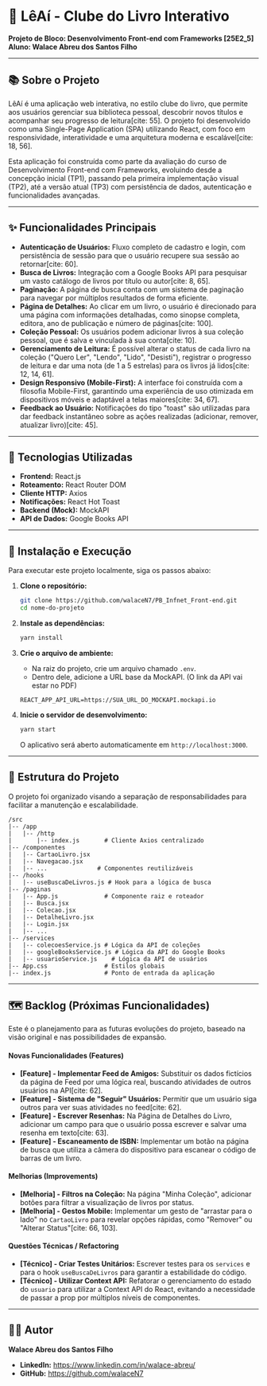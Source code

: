 # 📖 LêAí - Clube do Livro Interativo

**Projeto de Bloco: Desenvolvimento Front-end com Frameworks [25E2_5]**
**Aluno: Walace Abreu dos Santos Filho**

---

## 📚 Sobre o Projeto

LêAí é uma aplicação web interativa, no estilo clube do livro, que permite aos usuários gerenciar sua biblioteca pessoal, descobrir novos títulos e acompanhar seu progresso de leitura[cite: 55]. O projeto foi desenvolvido como uma Single-Page Application (SPA) utilizando React, com foco em responsividade, interatividade e uma arquitetura moderna e escalável[cite: 18, 56].

Esta aplicação foi construída como parte da avaliação do curso de Desenvolvimento Front-end com Frameworks, evoluindo desde a concepção inicial (TP1), passando pela primeira implementação visual (TP2), até a versão atual (TP3) com persistência de dados, autenticação e funcionalidades avançadas.

---

## ✨ Funcionalidades Principais

- **Autenticação de Usuários:** Fluxo completo de cadastro e login, com persistência de sessão para que o usuário recupere sua sessão ao retornar[cite: 60].
- **Busca de Livros:** Integração com a Google Books API para pesquisar um vasto catálogo de livros por título ou autor[cite: 8, 65].
- **Paginação:** A página de busca conta com um sistema de paginação para navegar por múltiplos resultados de forma eficiente.
- **Página de Detalhes:** Ao clicar em um livro, o usuário é direcionado para uma página com informações detalhadas, como sinopse completa, editora, ano de publicação e número de páginas[cite: 100].
- **Coleção Pessoal:** Os usuários podem adicionar livros à sua coleção pessoal, que é salva e vinculada à sua conta[cite: 10].
- **Gerenciamento de Leitura:** É possível alterar o status de cada livro na coleção ("Quero Ler", "Lendo", "Lido", "Desisti"), registrar o progresso de leitura e dar uma nota (de 1 a 5 estrelas) para os livros já lidos[cite: 12, 14, 61].
- **Design Responsivo (Mobile-First):** A interface foi construída com a filosofia Mobile-First, garantindo uma experiência de uso otimizada em dispositivos móveis e adaptável a telas maiores[cite: 34, 67].
- **Feedback ao Usuário:** Notificações do tipo "toast" são utilizadas para dar feedback instantâneo sobre as ações realizadas (adicionar, remover, atualizar livro)[cite: 45].

---

## 🚀 Tecnologias Utilizadas

- **Frontend:** React.js
- **Roteamento:** React Router DOM
- **Cliente HTTP:** Axios
- **Notificações:** React Hot Toast
- **Backend (Mock):** MockAPI
- **API de Dados:** Google Books API

---

## 🔧 Instalação e Execução

Para executar este projeto localmente, siga os passos abaixo:

1.  **Clone o repositório:**

    ```bash
    git clone https://github.com/walaceN7/PB_Infnet_Front-end.git
    cd nome-do-projeto
    ```

2.  **Instale as dependências:**

    ```bash
    yarn install
    ```

3.  **Crie o arquivo de ambiente:**

    - Na raiz do projeto, crie um arquivo chamado `.env`.
    - Dentro dele, adicione a URL base da MockAPI. (O link da API vai estar no PDF)

    ```
    REACT_APP_API_URL=https://SUA_URL_DO_MOCKAPI.mockapi.io
    ```

4.  **Inicie o servidor de desenvolvimento:**
    ```bash
    yarn start
    ```
    O aplicativo será aberto automaticamente em `http://localhost:3000`.

---

## 📂 Estrutura do Projeto

O projeto foi organizado visando a separação de responsabilidades para facilitar a manutenção e escalabilidade.

```
/src
|-- /app
|   |-- /http
|       |-- index.js       # Cliente Axios centralizado
|-- /componentes
|   |-- CartaoLivro.jsx
|   |-- Navegacao.jsx
|   |-- ...              # Componentes reutilizáveis
|-- /hooks
|   |-- useBuscaDeLivros.js # Hook para a lógica de busca
|-- /paginas
|   |-- App.js             # Componente raiz e roteador
|   |-- Busca.jsx
|   |-- Colecao.jsx
|   |-- DetalheLivro.jsx
|   |-- Login.jsx
|   |-- ...
|-- /services
|   |-- colecoesService.js # Lógica da API de coleções
|   |-- googleBooksService.js # Lógica da API do Google Books
|   |-- usuarioService.js    # Lógica da API de usuários
|-- App.css                # Estilos globais
|-- index.js               # Ponto de entrada da aplicação
```

---

## 🗺️ Backlog (Próximas Funcionalidades)

Este é o planejamento para as futuras evoluções do projeto, baseado na visão original e nas possibilidades de expansão.

#### Novas Funcionalidades (Features)

- **[Feature] - Implementar Feed de Amigos:** Substituir os dados fictícios da página de Feed por uma lógica real, buscando atividades de outros usuários na API[cite: 62].
- **[Feature] - Sistema de "Seguir" Usuários:** Permitir que um usuário siga outros para ver suas atividades no feed[cite: 62].
- **[Feature] - Escrever Resenhas:** Na Página de Detalhes do Livro, adicionar um campo para que o usuário possa escrever e salvar uma resenha em texto[cite: 63].
- **[Feature] - Escaneamento de ISBN:** Implementar um botão na página de busca que utiliza a câmera do dispositivo para escanear o código de barras de um livro.

#### Melhorias (Improvements)

- **[Melhoria] - Filtros na Coleção:** Na página "Minha Coleção", adicionar botões para filtrar a visualização de livros por status.
- **[Melhoria] - Gestos Mobile:** Implementar um gesto de "arrastar para o lado" no `CartaoLivro` para revelar opções rápidas, como "Remover" ou "Alterar Status"[cite: 66, 103].

#### Questões Técnicas / Refactoring

- **[Técnico] - Criar Testes Unitários:** Escrever testes para os `services` e para o hook `useBuscaDeLivros` para garantir a estabilidade do código.
- **[Técnico] - Utilizar Context API:** Refatorar o gerenciamento do estado do `usuario` para utilizar a Context API do React, evitando a necessidade de passar a prop por múltiplos níveis de componentes.

---

## 👨‍💻 Autor

**Walace Abreu dos Santos Filho**

- **LinkedIn:** https://www.linkedin.com/in/walace-abreu/
- **GitHub:** https://github.com/walaceN7
